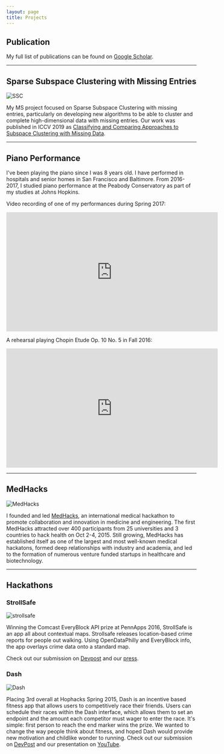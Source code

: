 ```yaml
---
layout: page
title: Projects
---
```


## Publication

My full list of publications can be found on [Google Scholar](https://scholar.google.com/citations?user=qU-JFvMAAAAJ&hl=en).

---

## Sparse Subspace Clustering with Missing Entries

<img class="img-responsive project-image" src="../assets/images/projects/ssc_missing_entries.png" alt="SSC"/>

My MS project focused on Sparse Subspace Clustering with missing entries, particularly on developing new algorithms to be able to cluster and complete high-dimensional data with missing entries. Our work was published in ICCV 2019 as [Classifying and Comparing Approaches to Subspace Clustering with Missing Data](http://openaccess.thecvf.com/content_ICCVW_2019/papers/RSL-CV/Lane_Classifying_and_Comparing_Approaches_to_Subspace_Clustering_with_Missing_Data_ICCVW_2019_paper.pdf).

---

## Piano Performance

I've been playing the piano since I was 8 years old. I have performed in hospitals and senior homes in San Francisco and Baltimore. From 2016-2017, I studied piano performance at the Peabody Conservatory as part of my studies at Johns Hopkins. 

<!-- I learned and performed:
- Chopin Etude Op. 10 No. 5
- Beethoven Sonata No. 18
- Debussy Prelude No. 5 Book 1: Les Collines d'Ancapri
- Bach French Suite No. 5 -->

Video recording of one of my performances during Spring 2017:
<iframe width="560" height="315" src="https://www.youtube.com/embed/Z0ooarKfAZY" frameborder="0" allowfullscreen></iframe>

A rehearsal playing Chopin Etude Op. 10 No. 5 in Fall 2016:
<iframe width="560" height="315" src="https://www.youtube.com/embed/NgesxgGqn5A" frameborder="0" allow="autoplay; encrypted-media" allowfullscreen></iframe>

<!-- In 2013, I produced a video recording of Beethoven's Moonlight Sonata. Now I think it feels a bit rushed and amateurish, but still believe it's enjoyable.
<iframe width="560" height="315" src="https://www.youtube.com/embed/Rk7FLBdqqOU" frameborder="0" allowfullscreen></iframe> -->

---

## MedHacks

<img class="img-responsive project-image" src="../assets/images/projects/medhacks.jpg" alt="MedHacks"/>

<!-- What if the most creative minds channeled their focus into solving the most impactful problems of today? Imagine if we could apply the ingenuity that powers the most profound technology into the most fundamental of all human concerns: health. MedHacks is the start. -->
                                   
I founded and led <a href="http://medhacks.org">MedHacks</a>, an international medical hackathon to promote collaboration and innovation in medicine and engineering. The first MedHacks attracted over 400 participants from 25 universities and 3 countries to hack health on Oct 2-4, 2015. Still growing, MedHacks has established itself as one of the largest and most well-known medical hackatons, formed deep relationships with industry and academia, and led to the formation of numerous venture funded startups in healthcare and biotechnology.
                                   
---

## Hackathons

### StrollSafe

<img class="img-responsive project-image" src="../assets/images/projects/strollsafe_2.jpeg" alt="strollsafe"/>

Winning the Comcast EveryBlock API prize at PennApps 2016, StrollSafe is an app all about contextual maps. Strollsafe releases location-based crime reports for people out walking. Using OpenDataPhilly and EveryBlock info, the app overlays crime data onto a standard map. 

Check out our submission on <a href="https://devpost.com/software/strollsafe">Devpost</a> and our <a href="http://technical.ly/baltimore/2015/09/09/heres-project-jhu-students-took-home-top-prize-pennapps/">press</a>.

### Dash

<img class="img-responsive project-image" src="../assets/images/projects/dash_2.jpeg" alt="Dash"/>

Placing 3rd overall at Hophacks Spring 2015, Dash is an incentive based fitness app that allows users to competitively race their friends. Users can schedule their races within the Dash interface, which allows them to set an endpoint and the amount each competitor must wager to enter the race. It's simple: first person to reach the end marker wins the prize. We wanted to change the way people think about fitness, and hoped Dash would provide new motivation and childlike wonder to running. 
Check out our submission on <a href="http://challengepost.com/software/dash-3nb0n">DevPost</a> and our presentation on <a href="http://youtu.be/gSPnXP_eHsE?t=1h8m45s">YouTube</a>.

<!-- ## Flapp

<img class="img-responsive project-image" src="../assets/images/projects/flapp.png" alt="flapp"/>

As part of my Biomedical Engineering Design Team, I cofounded <a href="http://dt5.github.io/">flapp</a>, a mobile application for 3D local soft-tissue flap Design for facial reconstructive surgery. Flapp established collaborations with the Johns Hopkins School of Medicine and Center for Bioengineering Innovation and Design. Further, we won several honors and grants: Finalist for JHU Business Plan Competition, inHealth Shark Tank, and the Dr. Andrew Malinow Bridge Funding Award.

--- -->

<!-- 
## Colorizing the Prokudin-Gorskii photo collection

<img class="img-responsive project-image" src="../assets/images/projects/colorize/house_color.jpg" alt="Colorizing"/>

Worked with a classmate in Computer Vision course to colorize Sergei Mikhailovich Prokudin-Gorskii’s black and white images of the Russian empire. Gorskii took 3 shots of each scene - one with a Blue filter in front of the camera, one with a Green filter, and one with a Red filter. Our solution used SIFT descriptors to define homographies between the 3 sub-images and merge them together in mosaic-like fashion.

Further information (code, images, and report) available on <a href="https://github.com/ronboger/computer-vision-3-image-colorize">Github.</a>

--- -->